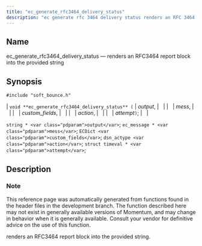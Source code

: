 ```yaml
---
title: "ec_generate_rfc3464_delivery_status"
description: "ec generate rfc 3464 delivery status renders an RFC 3464 report block into the provided string void ec generate rfc 3464 delivery status output mess custom fields action attempt string output ec message mess EC Dict custom fields dsn actype action struct timeval attempt This reference page was automatically generated..."
---
```


<a name="apis.ec_generate_rfc3464_delivery_status"></a> 
## Name

ec_generate_rfc3464_delivery_status — renders an RFC3464 report block into the provided string

## Synopsis

`#include "soft_bounce.h"`

| `void **ec_generate_rfc3464_delivery_status** (` | <var class="pdparam">output</var>, |   |
|   | <var class="pdparam">mess</var>, |   |
|   | <var class="pdparam">custom_fields</var>, |   |
|   | <var class="pdparam">action</var>, |   |
|   | <var class="pdparam">attempt</var>`)`; |   |

`string * <var class="pdparam">output</var>`;
`ec_message * <var class="pdparam">mess</var>`;
`ECDict <var class="pdparam">custom_fields</var>`;
`dsn_actype <var class="pdparam">action</var>`;
`struct timeval * <var class="pdparam">attempt</var>`;<a name="idp58320336"></a> 
## Description

### Note

This reference page was automatically generated from functions found in the header files in the development branch. The function described here may not exist in generally available versions of Momentum, and may change in behavior when it is generally available. Consult your vendor for definitive advice on the use of this function.

renders an RFC3464 report block into the provided string.